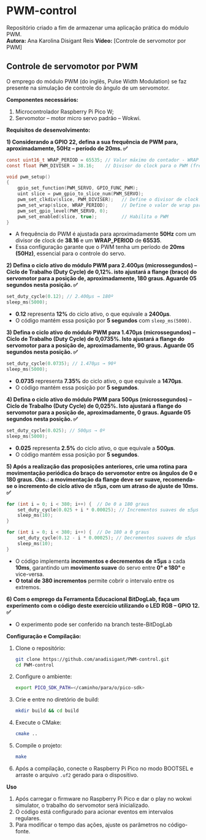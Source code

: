 # PWM-control
Repositório criado a fim de armazenar uma aplicação prática do módulo PWM. <br>
__Autora:__ Ana Karolina Disigant Reis
__Vídeo:__ [Controle de servomotor por PWM]
## Controle de servomotor por PWM
O emprego do módulo PWM (do inglês, Pulse Width Modulation) se faz presente na simulação de controle do ângulo de um servomotor.<br>

__Componentes necessários:__ <br>
1) Microcontrolador Raspberry Pi Pico W;
2) Servomotor – motor micro servo padrão – Wokwi.

__Requisitos de desenvolvimento:__ <br>

__1) Considerando a GPIO 22, defina a sua frequência de PWM para, aproximadamente, 50Hz – período de 20ms. ✅__
```c
const uint16_t WRAP_PERIOD = 65535; // Valor máximo do contador - WRAP
const float PWM_DIVISER = 38.16;    // Divisor do clock para o PWM (frequência de PWM para aproximadamente 50Hz)

void pwm_setup()
{
    gpio_set_function(PWM_SERVO, GPIO_FUNC_PWM);
    uint slice = pwm_gpio_to_slice_num(PWM_SERVO);
    pwm_set_clkdiv(slice, PWM_DIVISER);   // Define o divisor de clock do PWM
    pwm_set_wrap(slice, WRAP_PERIOD);     // Define o valor de wrap para 50Hz
    pwm_set_gpio_level(PWM_SERVO, 0);
    pwm_set_enabled(slice, true);         // Habilita o PWM
}
```
- A frequência do PWM é ajustada para aproximadamente **50Hz** com um divisor de clock de **38.16** e um **WRAP_PERIOD** de **65535**.
- Essa configuração garante que o PWM tenha um período de **20ms (50Hz)**, essencial para o controle do servo.

__2) Defina o ciclo ativo do módulo PWM para 2.400µs (microssegundos) – Ciclo de Trabalho (Duty Cycle) de 0,12%. isto ajustará a flange (braço) do servomotor para a posição de, aproximadamente, 180 graus. Aguarde 05 segundos nesta posição. ✅__
```c
set_duty_cycle(0.12); // 2.400µs → 180º
sleep_ms(5000);
```
- **0.12** representa **12%** do ciclo ativo, o que equivale a **2400µs**.
- O código mantém essa posição por **5 segundos** com `sleep_ms(5000)`.

__3) Defina o ciclo ativo do módulo PWM para 1.470µs (microssegundos) – Ciclo de Trabalho (Duty Cycle) de 0,0735%. Isto ajustará a flange do servomotor para a posição de, aproximadamente, 90 graus. Aguarde 05 segundos nesta posição. ✅__
```c
set_duty_cycle(0.0735); // 1.470µs → 90º
sleep_ms(5000);
```
- **0.0735** representa **7.35%** do ciclo ativo, o que equivale a **1470µs**.
- O código mantém essa posição por **5 segundos**.

__4) Defina o ciclo ativo do módulo PWM para 500µs (microssegundos) – Ciclo de Trabalho (Duty Cycle) de 0,025%. Isto ajustará a flange do servomotor para a posição de, aproximadamente, 0 graus. Aguarde 05 segundos nesta posição. ✅__
```c
set_duty_cycle(0.025); // 500µs → 0º
sleep_ms(5000);
```
- **0.025** representa **2.5%** do ciclo ativo, o que equivale a **500µs**.
- O código mantém essa posição por **5 segundos**.

__5) Após a realização das proposições anteriores, crie uma rotina para movimentação periódica do braço do servomotor entre os ângulos de 0 e 180 graus. Obs.: a movimentação da flange deve ser suave, recomenda-se o incremento de ciclo ativo de ±5µs, com um atraso de ajuste de 10ms. ✅__

```c
for (int i = 0; i < 380; i++) {  // De 0 a 180 graus
    set_duty_cycle(0.025 + i * 0.00025); // Incrementos suaves de ±5µs
    sleep_ms(10);
}

for (int i = 0; i < 380; i++) {  // De 180 a 0 graus
    set_duty_cycle(0.12 - i * 0.00025); // Decrementos suaves de ±5µs
    sleep_ms(10);
}
```
- O código implementa **incrementos e decrementos de ±5µs** a cada **10ms**, garantindo um **movimento suave** do servo entre **0° e 180°** e vice-versa.
- **O total de 380 incrementos** permite cobrir o intervalo entre os extremos.

__6) Com o emprego da Ferramenta Educacional BitDogLab, faça um experimento com o código deste exercício utilizando o LED RGB – GPIO 12. ✅__
<br>
- O experimento pode ser conferido na branch teste-BitDogLab

__Configuração e Compilação:__

1. Clone o repositório:
   ```sh
   git clone https://github.com/anadisigant/PWM-control.git
   cd PWM-control
   ```
2. Configure o ambiente:
   ```sh
   export PICO_SDK_PATH=</caminho/para/o/pico-sdk>
   ```
3. Crie e entre no diretório de build:
   ```sh
   mkdir build && cd build
   ```
4. Execute o CMake:
   ```sh
   cmake ..
   ```
5. Compile o projeto:
   ```sh
   make
   ```
6. Após a compilação, conecte o Raspberry Pi Pico no modo BOOTSEL e arraste o arquivo `.uf2` gerado para o dispositivo.

__Uso__

1. Após carregar o firmware no Raspberry Pi Pico e dar o play no wokwi simulator, o trabalho do servomotor será inicializado.
2. O código está configurado para acionar eventos em intervalos regulares.
3. Para modificar o tempo das ações, ajuste os parâmetros no código-fonte.
